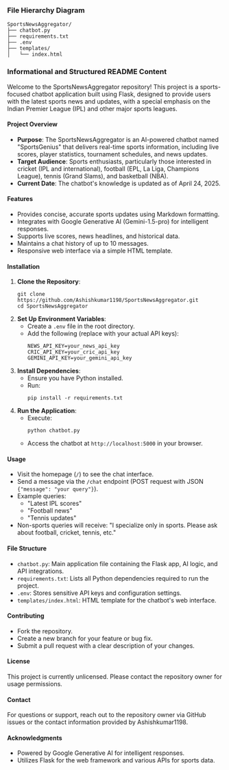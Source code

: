 ### File Hierarchy Diagram
```
SportsNewsAggregator/
├── chatbot.py
├── requirements.txt
├── .env
├── templates/
│   └── index.html
```

### Informational and Structured README Content
Welcome to the SportsNewsAggregator repository! This project is a sports-focused chatbot application built using Flask, designed to provide users with the latest sports news and updates, with a special emphasis on the Indian Premier League (IPL) and other major sports leagues.

#### Project Overview
- **Purpose**: The SportsNewsAggregator is an AI-powered chatbot named "SportsGenius" that delivers real-time sports information, including live scores, player statistics, tournament schedules, and news updates.
- **Target Audience**: Sports enthusiasts, particularly those interested in cricket (IPL and international), football (EPL, La Liga, Champions League), tennis (Grand Slams), and basketball (NBA).
- **Current Date**: The chatbot's knowledge is updated as of April 24, 2025.

#### Features
- Provides concise, accurate sports updates using Markdown formatting.
- Integrates with Google Generative AI (Gemini-1.5-pro) for intelligent responses.
- Supports live scores, news headlines, and historical data.
- Maintains a chat history of up to 10 messages.
- Responsive web interface via a simple HTML template.

#### Installation
1. **Clone the Repository**:
   ```
   git clone https://github.com/Ashishkumar1198/SportsNewsAggregator.git
   cd SportsNewsAggregator
   ```
2. **Set Up Environment Variables**:
   - Create a `.env` file in the root directory.
   - Add the following (replace with your actual API keys):
     ```
     NEWS_API_KEY=your_news_api_key
     CRIC_API_KEY=your_cric_api_key
     GEMINI_API_KEY=your_gemini_api_key
     ```
3. **Install Dependencies**:
   - Ensure you have Python installed.
   - Run:
     ```
     pip install -r requirements.txt
     ```
4. **Run the Application**:
   - Execute:
     ```
     python chatbot.py
     ```
   - Access the chatbot at `http://localhost:5000` in your browser.

#### Usage
- Visit the homepage (`/`) to see the chat interface.
- Send a message via the `/chat` endpoint (POST request with JSON `{"message": "your query"}`).
- Example queries:
  - "Latest IPL scores"
  - "Football news"
  - "Tennis updates"
- Non-sports queries will receive: "I specialize only in sports. Please ask about football, cricket, tennis, etc."

#### File Structure
- `chatbot.py`: Main application file containing the Flask app, AI logic, and API integrations.
- `requirements.txt`: Lists all Python dependencies required to run the project.
- `.env`: Stores sensitive API keys and configuration settings.
- `templates/index.html`: HTML template for the chatbot's web interface.

#### Contributing
- Fork the repository.
- Create a new branch for your feature or bug fix.
- Submit a pull request with a clear description of your changes.

#### License
This project is currently unlicensed. Please contact the repository owner for usage permissions.

#### Contact
For questions or support, reach out to the repository owner via GitHub issues or the contact information provided by Ashishkumar1198.

#### Acknowledgments
- Powered by Google Generative AI for intelligent responses.
- Utilizes Flask for the web framework and various APIs for sports data.
